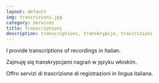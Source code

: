 ```yaml
---
layout: default
img: trascrizioni.jpg
category: Services
title: Transcriptions
description: transcriptions, transkrypcje, trascrizioni
---
```

<p>
I provide transcriptions of recordings in Italian.
</p>
<p>
Zajmuję się transkrypcjami nagrań w języku włoskim.
</p>
<p>
Offro servizi di trascrizione di registrazioni in lingua italiana.
</p>
